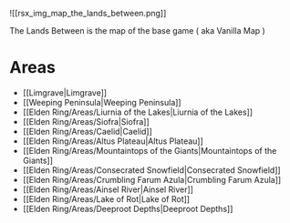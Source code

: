 ![[rsx_img_map_the_lands_between.png]]

The Lands Between is the map of the base game ( aka Vanilla Map )

# Areas
- [[Limgrave|Limgrave]]
- [[Weeping Peninsula|Weeping Peninsula]]
- [[Elden Ring/Areas/Liurnia of the Lakes|Liurnia of the Lakes]]
- [[Elden Ring/Areas/Siofra|Siofra]]
- [[Elden Ring/Areas/Caelid|Caelid]]
- [[Elden Ring/Areas/Altus Plateau|Altus Plateau]]
- [[Elden Ring/Areas/Mountaintops of the Giants|Mountaintops of the Giants]]
- [[Elden Ring/Areas/Consecrated Snowfield|Consecrated Snowfield]]
- [[Elden Ring/Areas/Crumbling Farum Azula|Crumbling Farum Azula]]
- [[Elden Ring/Areas/Ainsel River|Ainsel River]]
- [[Elden Ring/Areas/Lake of Rot|Lake of Rot]]
- [[Elden Ring/Areas/Deeproot Depths|Deeproot Depths]]